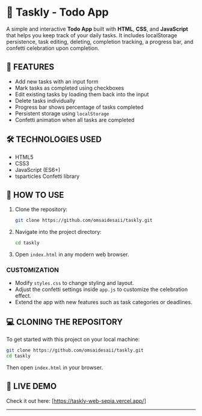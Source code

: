 # 🎯 Taskly - Todo App

A simple and interactive **Todo App** built with **HTML**, **CSS**, and **JavaScript** that helps you keep track of your daily tasks. It includes localStorage persistence, task editing, deleting, completion tracking, a progress bar, and confetti celebration upon completion.

## 🚀 FEATURES

- Add new tasks with an input form
- Mark tasks as completed using checkboxes
- Edit existing tasks by loading them back into the input
- Delete tasks individually
- Progress bar shows percentage of tasks completed
- Persistent storage using `localStorage`
- Confetti animation when all tasks are completed

## 🛠️ TECHNOLOGIES USED

- HTML5
- CSS3
- JavaScript (ES6+)
- tsparticles Confetti library

## 🔧 HOW TO USE

1. Clone the repository:
   ```bash
   git clone https://github.com/omsaidesaii/taskly.git
   ```
2. Navigate into the project directory:
   ```bash
   cd taskly
   ```
3. Open `index.html` in any modern web browser.

### **CUSTOMIZATION**

- Modify `styles.css` to change styling and layout.
- Adjust the confetti settings inside `app.js` to customize the celebration effect.
- Extend the app with new features such as task categories or deadlines.

## 💻 CLONING THE REPOSITORY

To get started with this project on your local machine:

```bash
git clone https://github.com/omsaidesaii/taskly.git
cd taskly
```

Then open `index.html` in your browser.

## 📌 LIVE DEMO

Check it out here: [https://taskly-web-sepia.vercel.app/]

---
